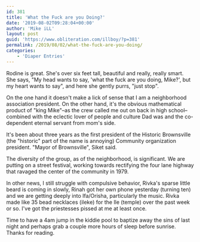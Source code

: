 ```yaml
---
id: 381
title: 'What the Fuck are you Doing?'
date: '2019-08-02T09:28:04+00:00'
author: 'Mike iLL'
layout: post
guid: 'https://www.obliteration.com/illboy/?p=381'
permalink: /2019/08/02/what-the-fuck-are-you-doing/
categories:
    - 'Diaper Entries'
---
```


<!-- wp:paragraph -->
<p>Rodine is great. She's over six feet tall, beautiful and really, really smart. She says, "My head wants to say, 'what the fuck are you doing, Mike?', but my heart wants to say", and here she gently purrs, "just stop".</p>
<!-- /wp:paragraph -->

<!-- wp:paragraph -->
<p>On the one hand it doesn't make a lick of sense that I am a neighborhood association president. On the other hand, it's the obvious mathematical product of "king Mike"–as the crew called me out on back in high school–combined with the eclectic lover of people and culture Dad was and the co-dependent eternal servant from mom's side.</p>
<!-- /wp:paragraph -->

<!-- wp:paragraph -->
<p>It's been about three years as the first president of the Historic Brownsville (the "historic" part of the name is annoying) Community organization president. "Mayor of Brownsville", Siket said.</p>
<!-- /wp:paragraph -->

<!-- wp:paragraph -->
<p>The diversity of the group, as of the neighborhood, is significant. We are putting on a street festival, working towards rectifying the four lane highway that ravaged the center of the community in 1979.</p>
<!-- /wp:paragraph -->

<!-- wp:paragraph -->
<p>In other news, I still struggle with compulsive behavior, Rivka's sparse little beard is coming in slowly, Rinah got her own phone yesterday (turning ten) and we are getting deeply into Ifa/Orisha, particularly the music. Rivka made like 35 bead necklaces (ileke) for the Ile (temple) over the past week or so. I've got the priestesses pissed at me at least once.</p>
<!-- /wp:paragraph -->

<!-- wp:paragraph -->
<p>Time to have a 4am jump in the kiddie pool to baptize away the sins of last night and perhaps grab a couple more hours of sleep before sunrise. Thanks for reading.</p>
<!-- /wp:paragraph -->